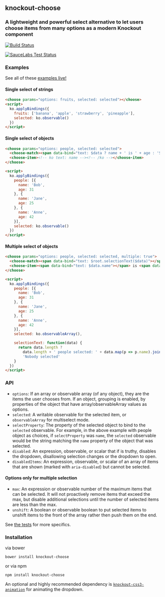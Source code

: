 ## knockout-choose

### A lightweight and powerful select alternative to let users choose items from many options as a modern Knockout component

[![Build Status](https://secure.travis-ci.org/nathanboktae/knockout-choose.png)](http://travis-ci.org/nathanboktae/knockout-choose)

[![SauceLabs Test Status](https://saucelabs.com/browser-matrix/knockout-choose.svg)](https://saucelabs.com/u/knockout-choose)

### Examples

See all of these [examples live!](http://nathanboktae.github.io/knockout-choose/)

#### Single select of strings

```html
<choose params="options: fruits, selected: selected"></choose>
<script>
  ko.applyBindings({
    fruits: ['banana', 'apple', 'strawberry', 'pineapple'],
    selected: ko.observable()
  })
</script>
```

#### Single select of objects

```html
<choose params="options: people, selected: selected">
  <choose-match><span data-bind="text: $data ? name + ' is ' + age : 'Select a person'"></span></choose-match>
  <choose-item><!-- ko text: name --><!-- /ko --></choose-item>
</choose>

<script>
  ko.applyBindings({
    people: [{
      name: 'Bob',
      age: 31
    }, {
      name: 'Jane',
      age: 25
    }, {
      name: 'Anne',
      age: 42
    }],
    selected: ko.observable()
  })
</script>
```

#### Multiple select of objects

```html
<choose params="options: people, selected: selected, multiple: true">
  <choose-match><span data-bind="text: $root.selectionText($data)"></span></choose-match>
  <choose-item><span data-bind="text: $data.name"></span> is <span data-bind="text: $data.age"></span></choose-item>
</choose>

<script>
  ko.applyBindings({
    people: [{
      name: 'Bob',
      age: 31
    }, {
      name: 'Jane',
      age: 25
    }, {
      name: 'Anne',
      age: 42
    }],
    selected: ko.observableArray(),

    selectionText: function(data) {
      return data.length ?
        data.length + ' people selected: ' + data.map(p => p.name).join(', ') :
        'Nobody selected'
    }
  })
</script>
```


### API

- `options`: If an array or observable array (of any object), they are the items the user chooses from. If an object, grouping is enabled, by properties of the object that have array/observableArray values as options.
- `selected`: A writable observable for the selected item, or `observableArray` for multiselect mode.
- `selectProperty`: The property of the selected object to bind to the `selected` observable. For example, in the above example with people object as choices, if `selectProperty` was `name`, the `selected` observable would be the string matching the `name` property of the object that was selected.
- `disabled`: An expression, observable, or scalar that if is truthy, disables the dropdown, disallowing selection changes or the dropdown to open.
- `disabledItems`: An expression, observable, or scalar of an array of items that are shown (marked with `aria-disabled`) but cannot be selected.

#### Options only for multiple selection

- `max`: An expression or observable number of the maximum items that can be selected. It will not proactively remove items that exceed the max, but disable additional selections until the number of selected items are less than the max.
- `unshift`: A boolean or observable boolean to put selected items to unshift items to the front of the array rather then push them on the end.

See [the tests](https://github.com/nathanboktae/knockout-choose/blob/master/tests/tests.js) for more specifics.

### Installation

via bower

```
bower install knockout-choose
```

or via npm

```
npm install knockout-choose
```

An optional and highly recommended dependency is [`knockout-css3-animation`](https://github.com/nathanboktae/knockout-css3-animation/) for animating the dropdown.